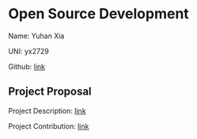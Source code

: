 # Open Source Development

Name: Yuhan Xia

UNI: yx2729

Github: [link](https://github.com/Erisae)


## Project Proposal

Project Description: [link](https://github.com/Erisae/project-proposals-s2023/blob/main/project-description.md)

Project Contribution: [link](https://github.com/Erisae/project-proposals-s2023/blob/main/project-contribution.md)


